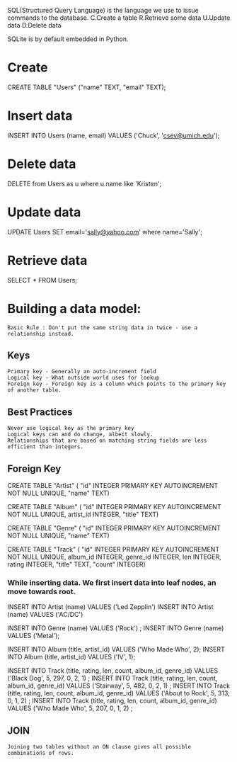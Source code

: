 SQL(Structured Query Language) is the language we use to issue commands to the database.
    C.Create a table
    R.Retrieve some data
    U.Update data
    D.Delete data

SQLite is by default embedded in Python.

# Create
CREATE TABLE "Users" ("name" TEXT, "email" TEXT);

# Insert data
INSERT INTO Users (name, email) VALUES ('Chuck', 'csev@umich.edu');

# Delete data
DELETE from Users  as u where u.name like 'Kristen';

# Update data
UPDATE Users  SET email='sally@yahoo.com' where name='Sally';

# Retrieve data
SELECT * FROM Users;

# Building a data model:
    Basic Rule : Don't put the same string data in twice - use a relationship instead.

## Keys
    Primary key - Generally an auto-increment field
    Logical key - What outside world uses for lookup
    Foreign key - Foreign key is a column which points to the primary key of another table.

## Best Practices
    Never use logical key as the primary key
    Logical keys can and do change, albeit slowly.
    Relationships that are based on matching string fields are less efficient than integers.

## Foreign Key

CREATE TABLE "Artist" (
    "id" INTEGER PRIMARY KEY AUTOINCREMENT NOT NULL UNIQUE, 
    "name" TEXT)

CREATE TABLE "Album" (
    "id" INTEGER PRIMARY KEY AUTOINCREMENT NOT NULL UNIQUE, 
    artist_id INTEGER,
    "title" TEXT)

CREATE TABLE "Genre" (
    "id" INTEGER PRIMARY KEY AUTOINCREMENT NOT NULL UNIQUE, 
    "name" TEXT)

CREATE TABLE "Track" (
    "id" INTEGER PRIMARY KEY AUTOINCREMENT NOT NULL UNIQUE, 
    album_id INTEGER, genre_id INTEGER, len INTEGER, rating INTEGER, 
    "title" TEXT, "count" INTEGER)

### While inserting data. We first insert data into leaf nodes, an move towards root.
INSERT INTO Artist (name) VALUES ('Led Zepplin')
INSERT INTO Artist (name) VALUES ('AC/DC')

INSERT INTO Genre (name) VALUES ('Rock') ;
INSERT INTO Genre (name) VALUES ('Metal');

INSERT INTO Album (title, artist_id) VALUES ('Who Made Who', 2);
INSERT INTO Album (title, artist_id) VALUES ('IV', 1);

INSERT INTO Track (title, rating, len, count, album_id, genre_id) 
    VALUES ('Black Dog', 5, 297, 0, 2, 1) ;
INSERT INTO Track (title, rating, len, count, album_id, genre_id) 
    VALUES ('Stairway', 5, 482, 0, 2, 1) ;
INSERT INTO Track (title, rating, len, count, album_id, genre_id) 
    VALUES ('About to Rock', 5, 313, 0, 1, 2) ;
INSERT INTO Track (title, rating, len, count, album_id, genre_id) 
    VALUES ('Who Made Who', 5, 207, 0, 1, 2) ;

## JOIN
    Joining two tables without an ON clause gives all possible combinations of rows.